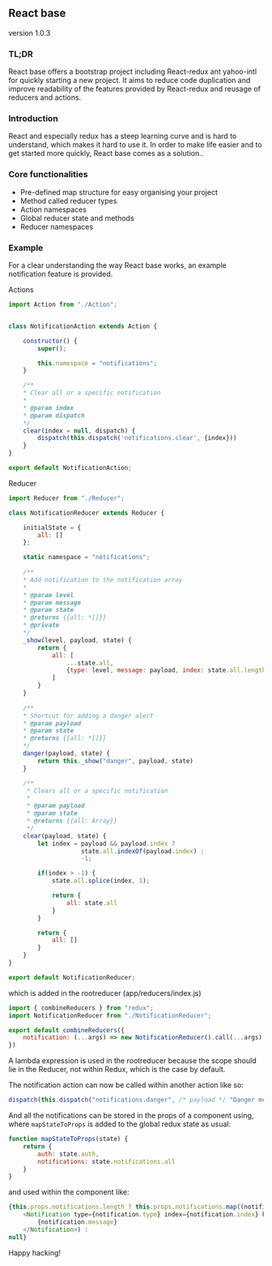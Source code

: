 ## React base
version 1.0.3

### TL;DR
React base offers a bootstrap project including React-redux ant yahoo-intl for quickly starting a new project. It aims to reduce code duplication and improve readability of the features provided by React-redux and reusage of reducers and actions.

### Introduction
React and especially redux has a steep learning curve and is hard to understand, which makes it hard to use it. In order to make life easier and to get started more quickly, React base comes as a solution..

### Core functionalities
* Pre-defined map structure for easy organising your project
* Method called reducer types
* Action namespaces
* Global reducer state and methods
* Reducer namespaces

### Example 
For a clear understanding the way React base works, an example notification feature is provided.  

Actions
```javascript
import Action from "./Action";


class NotificationAction extends Action {

    constructor() {
        super();

        this.namespace = "notifications";
    }

    /**
    * Clear all or a specific notification
    * 
    * @param index
    * @param dispatch
    */
    clear(index = null, dispatch) {
        dispatch(this.dispatch('notifications.clear', {index}))
    }
}

export default NotificationAction;
```

Reducer
```javascript
import Reducer from "./Reducer";

class NotificationReducer extends Reducer {

    initialState = {
        all: []
    };

    static namespace = "notifications";
    
    /**
    * Add notification to the notification array
    * 
    * @param level
    * @param message
    * @param state
    * @returns {{all: *[]}}
    * @private
    */
    _show(level, payload, state) {
        return {
            all: [
                ...state.all,
                {type: level, message: payload, index: state.all.length}
            ]
        }
    }
    
    /**
    * Shortcut for adding a danger alert
    * @param payload
    * @param state
    * @returns {{all: *[]}}
    */
    danger(payload, state) {
        return this._show("danger", payload, state)
    }

    /**
     * Clears all or a specific notification
     * 
     * @param payload
     * @param state
     * @returns {{all: Array}}
     */
    clear(payload, state) {
        let index = payload && payload.index ? 
                    state.all.indexOf(payload.index) : 
                    -1;

        if(index > -1) {
            state.all.splice(index, 1);

            return {
                all: state.all
            }
        }

        return {
            all: []
        }
    }
}

export default NotificationReducer;
```
which is added in the rootreducer (app/reducers/index.js)
```javascript
import { combineReducers } from "redux";
import NotificationReducer from "./NotificationReducer";

export default combineReducers({
    notification: (...args) => new NotificationReducer().call(...args),
})
```
A lambda expression is used in the rootreducer because the scope should lie in the Reducer, not within Redux, which is the case by default.

The notification action can now be called within another action like so:
```javascript
dispatch(this.dispatch("notifications.danger", /* payload */ "Danger message"));
```

And all the notifications can be stored in the props of a component using, where `mapStateToProps` is added to the global redux state as usual:

```javascript
function mapStateToProps(state) {
    return {
        auth: state.auth,
        notifications: state.notifications.all
    }
}
```
and used within the component like:
```javascript
{this.props.notifications.length ? this.props.notifications.map((notification, i) =>
    <Notification type={notification.type} index={notification.index} key={i} isDismissable={true}>
        {notification.message}
    </Notification>) :
null}
```
Happy hacking!
